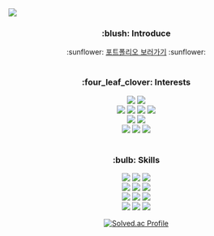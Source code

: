 

<!--
**so-hko/so-hko** is a ✨ _special_ ✨ repository because its `README.md` (this file) appears on your GitHub profile.

Here are some ideas to get you started:
### Hi there 👋
- 🔭 I’m currently working on ...
- 🌱 I’m currently learning ...
- 👯 I’m looking to collaborate on ...
- 🤔 I’m looking for help with ...
- 💬 Ask me about ...
- 📫 How to reach me: ...
- 😄 Pronouns: ...
- ⚡ Fun fact: ...
-->

<img src="https://capsule-render.vercel.app/api?type=waving&color=black&height=200&section=header&text=%20Hello,%20there!%20%&fontAlign=76&fontAlignY=45&desc=%20This%20is%20Sohko✨&descAlign=80&descAlignY=60&descSize=25&fontSize=38&fontColor=FBF5EF" />

<div align=center>
  <h3>:blush: Introduce</h3>
  :sunflower: <a href="https://www.notion.so/sohko-life/bc6bff1c5e234f9d9af49b92b5b46579?pvs=4" target="_blank">포트폴리오 보러가기</a>  :sunflower:
  <br>
  <br>
  <h3>:four_leaf_clover: Interests</h3>
  <img src="https://img.shields.io/badge/semi%20supervised%20learning-orange?style=flat&fontColor=white"/></a>
  <img src="https://img.shields.io/badge/unsupervised%20learning-green?style=flat&fontColor=white"/></a>
  <br>
  <img src="https://img.shields.io/badge/smart%20factory-yellow?style=flat&fontColor=white"/></a>
  <img src="https://img.shields.io/badge/data%20analysis-yellowgreen?style=flat&fontColor=white"/></a>
  <img src="https://img.shields.io/badge/data%20science-blue?style=flat&fontColor=white"/></a>
  <img src="https://img.shields.io/badge/predictive%20maintenance-ff69b4?style=flat&fontColor=white"/></a>
  <br>
  <img src="https://img.shields.io/badge/predictive%20quality%20in%20manufacturing-9999FF?style=flat&fontColor=white"/></a>
  <img src="https://img.shields.io/badge/predictive%20quality%20analytic-blueviolet?style=flat&fontColor=white"/></a>
  <br>
  <img src="https://img.shields.io/badge/process%20mining-9cf?style=flat&fontColor=white"/></a>
  <img src="https://img.shields.io/badge/digital%20twin-lightgrey?style=flat&fontColor=white"/></a>
  <img src="https://img.shields.io/badge/transformer-004088?style=flat&fontColor=white"/></a>
  <br>
  <br>
  <h3>:bulb: Skills</h3>
  <img src="https://img.shields.io/badge/Python-3776AB?style=flat&logo=Python&logoColor=yellow"/></a>
  <img src="https://img.shields.io/badge/Java-007396?style=flat&logo=Java&logoColor=white"/></a>
  <img src="https://img.shields.io/badge/HTML-E34F26?style=flat&logo=Html5&logoColor=white"/></a>
  <br>
  <img src="https://img.shields.io/badge/Pytorch-EE4C2C?style=flat&logo=Pytorch&logoColor=white"/></a>
  <img src="https://img.shields.io/badge/Tensorflow-FF6F00?style=flat&logo=Tensorflow&logoColor=white"/></a>
  <img src="https://img.shields.io/badge/Anaconda-44A833?style=flat&logo=Anaconda&logoColor=white"/></a>
  <br>
  <img src="https://img.shields.io/badge/Django-092E20?style=flat&logo=Django&logoColor=white"/></a>
  <img src="https://img.shields.io/badge/Kubernetes-326CE5?style=flat&logo=Kubernetes&logoColor=white"/></a>
  <img src="https://img.shields.io/badge/Amazon%20EC2-FF9900?style=flat&logo=AmazonEc2&logoColor=white"/></a>
  <br>
  <img src="https://img.shields.io/badge/Visual Studio Code-007ACC?style=flat&logo=Visual Studio Code&logoColor=white"/></a>
  <img src="https://img.shields.io/badge/Linux-FCC624?style=flat&logo=Linux&logoColor=white"/></a>
  <img src="https://img.shields.io/badge/Git-F05032?style=flat&logo=Git&logoColor=white"/></a>

<br>

[![Solved.ac Profile](http://mazassumnida.wtf/api/v2/generate_badge?boj=sohko)](https://solved.ac/sohko)
</div>
